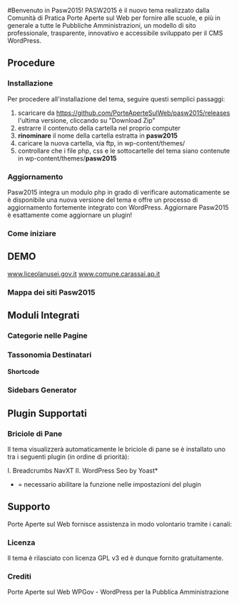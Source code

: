 #Benvenuto in Pasw2015!
PASW2015 è il nuovo tema realizzato dalla Comunità di Pratica Porte Aperte sul Web per fornire alle scuole, e più in generale a tutte le Pubbliche Amministrazioni, un modello di sito professionale, trasparente, innovativo e accessibile sviluppato per il CMS WordPress.

## Procedure

### Installazione
Per procedere all'installazione del tema, seguire questi semplici passaggi:

1. scaricare da https://github.com/PorteAperteSulWeb/pasw2015/releases l'ultima versione, cliccando su "Download Zip"
2. estrarre il contenuto della cartella nel proprio computer
3. **rinominare** il nome della cartella estratta in **pasw2015**
4. caricare la nuova cartella, via ftp, in wp-content/themes/
5. controllare che i file php, css e le sottocartelle del tema siano contenute in wp-content/themes/**pasw2015**

### Aggiornamento
Pasw2015 integra un modulo php in grado di verificare automaticamente se è disponibile una nuova versione del tema e offre un processo di aggiornamento fortemente integrato con WordPress. Aggiornare Pasw2015 è esattamente come aggiornare un plugin!

### Come iniziare

## DEMO
www.liceolanusei.gov.it
www.comune.carassai.ap.it

### Mappa dei siti Pasw2015

## Moduli Integrati

### Categorie nelle Pagine

### Tassonomia Destinatari

#### Shortcode

### Sidebars Generator

## Plugin Supportati

### Briciole di Pane
Il tema visualizzerà automaticamente le briciole di pane se è installato uno tra i seguenti plugin (in ordine di priorità):

I. Breadcrumbs NavXT
II. WordPress Seo by Yoast*

* = necessario abilitare la funzione nelle impostazioni del plugin

## Supporto
Porte Aperte sul Web fornisce assistenza in modo volontario tramite i canali:

### Licenza
Il tema è rilasciato con licenza GPL v3 ed è dunque fornito gratuitamente.

### Crediti
Porte Aperte sul Web
WPGov - WordPress per la Pubblica Amministrazione
